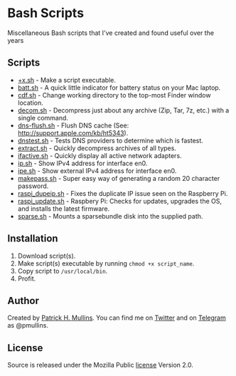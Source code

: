 # Bash Scripts
Miscellaneous Bash scripts that I've created and found useful over the years 

## Scripts

- [+x.sh](https://github.com/phmullins/bash-scripts/blob/master/+x.sh) - Make a script executable.
- [batt.sh](https://github.com/phmullins/bash-scripts/blob/master/batt.sh) - A quick little indicator for battery status on your Mac laptop.
- [cdf.sh](https://github.com/phmullins/bash-scripts/blob/master/cdf.sh) - Change working directory to the top-most Finder window location.
- [decom.sh](https://github.com/phmullins/bash-scripts/blob/master/decom.sh) - Decompress just about any archive (Zip, Tar, 7z, etc.) with a single command.
- [dns-flush.sh](https://github.com/phmullins/bash-scripts/blob/master/dns-flush.sh) - Flush DNS cache (See: http://support.apple.com/kb/ht5343).
- [dnstest.sh](https://github.com/phmullins/bash-scripts/blob/master/dnstest.sh) - Tests DNS providers to determine which is fastest.
- [extract.sh](https://github.com/phmullins/bash-scripts/blob/master/extract.sh) - Quickly decompress archives of all types.
- [ifactive.sh](https://github.com/phmullins/bash-scripts/blob/master/ifactive.sh) - Quickly display all active network adapters.
- [ip.sh](https://github.com/phmullins/bash-scripts/blob/master/ip.sh) - Show IPv4 address for interface en0.
- [ipe.sh](https://github.com/phmullins/bash-scripts/blob/master/ipe.sh) - Show external IPv4 address for interface en0.
- [makepass.sh](https://github.com/phmullins/bash-scripts/blob/master/makepass.sh) - Super easy way of generating a random 20 character password.
- [raspi_dupeip.sh](https://github.com/phmullins/bash-scripts/blob/master/raspi-dupeip.sh) - Fixes the duplicate IP issue seen on the Raspberry Pi. 
- [raspi_update.sh](https://github.com/phmullins/bash-scripts/blob/master/raspi-update.sh) - Raspbery Pi: Checks for updates, upgrades the OS, and installs the latest firmware.
- [sparse.sh](https://github.com/phmullins/bash-scripts/blob/master/sparse.sh) - Mounts a sparsebundle disk into the supplied path.

## Installation

1. Download script(s).
2. Make script(s) executable by running `chmod +x script_name`.
3. Copy script to `/usr/local/bin`.
4. Profit.

## Author
Created by [Patrick H. Mullins](http://www.pmullins.net/about). You can find me on  [Twitter](https://twitter.com/phmullins) and on [Telegram](https://telegram.org/) as @pmullins.

## License
Source is released under the Mozilla Public [license](license.md) Version 2.0.


